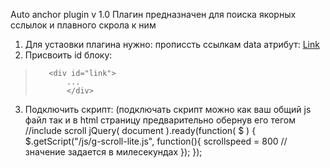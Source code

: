 Auto anchor plugin v 1.0
Плагин предназначен для поиска якорных сслылок и плавного скрола к ним

1. Для устаовки плагина нужно:
    прописсть ссылкам data атрибут:
        <a href="#link" data-anchor="true">Link</a>
2. Присвоить id блоку:
>        <div id="link">
>            ...
>            </div>
3. Подключить скрипт: 
    (подключать скрипт можно как ваш общий js файл так и в html страницу предварительно обернув 
    его тегом <script>...</script>
//include scroll
jQuery( document ).ready(function( $ ) {
	$.getScript("/js/g-scroll-lite.js", function(){
        scrollspeed = 800 //значение задается в милесекундах
	});
});